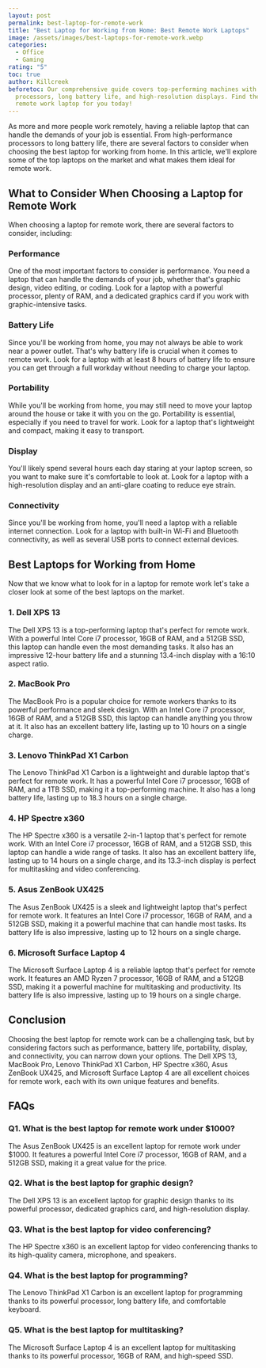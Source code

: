 ```yaml
---
layout: post
permalink: best-laptop-for-remote-work
title: "Best Laptop for Working from Home: Best Remote Work Laptops"
image: /assets/images/best-laptops-for-remote-work.webp
categories:
  - Office
  - Gaming
rating: "5"
toc: true
author: Killcreek
beforetoc: Our comprehensive guide covers top-performing machines with powerful
  processors, long battery life, and high-resolution displays. Find the perfect
  remote work laptop for you today!
---
```

As more and more people work remotely, having a reliable laptop that can handle the demands of your job is essential. From high-performance processors to long battery life, there are several factors to consider when choosing the best laptop for working from home. In this article, we'll explore some of the top laptops on the market and what makes them ideal for remote work.





## What to Consider When Choosing a Laptop for Remote Work

When choosing a laptop for remote work, there are several factors to consider, including:





### Performance

One of the most important factors to consider is performance. You need a laptop that can handle the demands of your job, whether that's graphic design, video editing, or coding. Look for a laptop with a powerful processor, plenty of RAM, and a dedicated graphics card if you work with graphic-intensive tasks.

### Battery Life

Since you'll be working from home, you may not always be able to work near a power outlet. That's why battery life is crucial when it comes to remote work. Look for a laptop with at least 8 hours of battery life to ensure you can get through a full workday without needing to charge your laptop.

### Portability

While you'll be working from home, you may still need to move your laptop around the house or take it with you on the go. Portability is essential, especially if you need to travel for work. Look for a laptop that's lightweight and compact, making it easy to transport.

### Display

You'll likely spend several hours each day staring at your laptop screen, so you want to make sure it's comfortable to look at. Look for a laptop with a high-resolution display and an anti-glare coating to reduce eye strain.

### Connectivity

Since you'll be working from home, you'll need a laptop with a reliable internet connection. Look for a laptop with built-in Wi-Fi and Bluetooth connectivity, as well as several USB ports to connect external devices.





## Best Laptops for Working from Home

Now that we know what to look for in a laptop for remote work let's take a closer look at some of the best laptops on the market.





### 1. Dell XPS 13

The Dell XPS 13 is a top-performing laptop that's perfect for remote work. With a powerful Intel Core i7 processor, 16GB of RAM, and a 512GB SSD, this laptop can handle even the most demanding tasks. It also has an impressive 12-hour battery life and a stunning 13.4-inch display with a 16:10 aspect ratio.

### 2. MacBook Pro

The MacBook Pro is a popular choice for remote workers thanks to its powerful performance and sleek design. With an Intel Core i7 processor, 16GB of RAM, and a 512GB SSD, this laptop can handle anything you throw at it. It also has an excellent battery life, lasting up to 10 hours on a single charge.

### 3. Lenovo ThinkPad X1 Carbon

The Lenovo ThinkPad X1 Carbon is a lightweight and durable laptop that's perfect for remote work. It has a powerful Intel Core i7 processor, 16GB of RAM, and a 1TB SSD, making it a top-performing machine. It also has a long battery life, lasting up to 18.3 hours on a single charge.

### 4. HP Spectre x360

The HP Spectre x360 is a versatile 2-in-1 laptop that's perfect for remote work. With an Intel Core i7 processor, 16GB of RAM, and a 512GB SSD, this laptop can handle a wide range of tasks. It also has an excellent battery life, lasting up to 14 hours on a single charge, and its 13.3-inch display is perfect for multitasking and video conferencing.

### 5. Asus ZenBook UX425

The Asus ZenBook UX425 is a sleek and lightweight laptop that's perfect for remote work. It features an Intel Core i7 processor, 16GB of RAM, and a 512GB SSD, making it a powerful machine that can handle most tasks. Its battery life is also impressive, lasting up to 12 hours on a single charge.

### 6. Microsoft Surface Laptop 4

The Microsoft Surface Laptop 4 is a reliable laptop that's perfect for remote work. It features an AMD Ryzen 7 processor, 16GB of RAM, and a 512GB SSD, making it a powerful machine for multitasking and productivity. Its battery life is also impressive, lasting up to 19 hours on a single charge.





## Conclusion

Choosing the best laptop for remote work can be a challenging task, but by considering factors such as performance, battery life, portability, display, and connectivity, you can narrow down your options. The Dell XPS 13, MacBook Pro, Lenovo ThinkPad X1 Carbon, HP Spectre x360, Asus ZenBook UX425, and Microsoft Surface Laptop 4 are all excellent choices for remote work, each with its own unique features and benefits.



## FAQs



### Q1. What is the best laptop for remote work under $1000?

The Asus ZenBook UX425 is an excellent laptop for remote work under $1000. It features a powerful Intel Core i7 processor, 16GB of RAM, and a 512GB SSD, making it a great value for the price.

### Q2. What is the best laptop for graphic design?

The Dell XPS 13 is an excellent laptop for graphic design thanks to its powerful processor, dedicated graphics card, and high-resolution display.

### Q3. What is the best laptop for video conferencing?

The HP Spectre x360 is an excellent laptop for video conferencing thanks to its high-quality camera, microphone, and speakers.

### Q4. What is the best laptop for programming?

The Lenovo ThinkPad X1 Carbon is an excellent laptop for programming thanks to its powerful processor, long battery life, and comfortable keyboard.

### Q5. What is the best laptop for multitasking?

The Microsoft Surface Laptop 4 is an excellent laptop for multitasking thanks to its powerful processor, 16GB of RAM, and high-speed SSD.